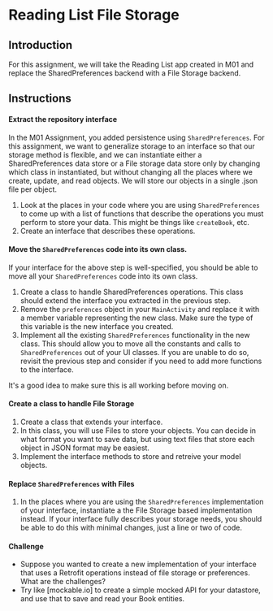 # Reading List File Storage

## Introduction

For this assignment, we will take the Reading List app created in M01 and replace the SharedPreferences backend with a File Storage backend.

## Instructions

#### Extract the repository interface
In the M01 Assignment, you added persistence using `SharedPreferences`. For this assignment, we want to generalize storage to an interface so that our storage method is flexible, and we can instantiate either a SharedPreferences data store or a File storage data store only by changing which class in instantiated, but without changing all the places where we create, update, and read objects. We will store our objects in a single .json file per object.

1. Look at the places in your code where you are using `SharedPreferences` to come up with a list of functions that describe the operations you must perform to store your data. This might be things like `createBook`, etc.
2. Create an interface that describes these operations.

#### Move the `SharedPreferences` code into its own class.
If your interface for the above step is well-specified, you should be able to move all your `SharedPreferences` code into its own class.
1. Create a class to handle SharedPreferences operations. This class should extend the interface you extracted in the previous step.
2. Remove the `preferences` object in your `MainActivity` and replace it with a member variable representing the new class. Make sure the type of this variable is the new interface you created.
3. Implement all the existing `SharedPreferences` functionality in the new class. This should allow you to move all the constants and calls to `SharedPreferences` out of your UI classes. If you are unable to do so, revisit the previous step and consider if you need to add more functions to the interface.

It's a good idea to make sure this is all working before moving on.

#### Create a class to handle File Storage

1. Create a class that extends your interface.
2. In this class, you will use Files to store your objects. You can decide in what format you want to save data, but using text files that store each object in JSON format may be easiest.
3. Implement the interface methods to store and retreive your model objects.

#### Replace `SharedPreferences` with Files
1. In the places where you are using the `SharedPreferences` implementation of your interface, instantiate a the File Storage based implementation instead. If your interface fully describes your storage needs, you should be able to do this with minimal changes, just a line or two of code.

#### Challenge
- Suppose you wanted to create a new implementation of your interface that uses a Retrofit operations instead of file storage or preferences. What are the challenges?
- Try like [mockable.io] to create a simple mocked API for your datastore, and use that to save and read your Book entities.

